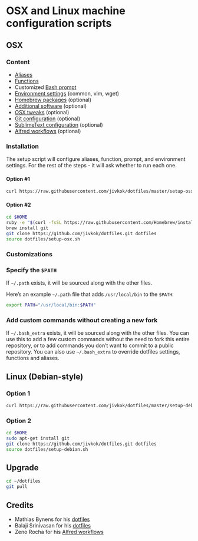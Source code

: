 # OSX and Linux machine configuration scripts

## OSX

### Content
* [Aliases](https://github.com/jivkok/dotfiles/blob/master/.aliases)
* [Functions](https://github.com/jivkok/dotfiles/blob/master/.functions)
* Customized [Bash prompt](https://github.com/jivkok/dotfiles/blob/master/.bash_prompt)
* [Environment settings](https://github.com/jivkok/dotfiles/blob/master/.bashrc) (common, vim, wget)
* [Homebrew packages](https://github.com/jivkok/dotfiles/blob/master/osx/brew.sh) (optional)
* [Additional software](https://github.com/jivkok/dotfiles/blob/master/osx/software.sh) (optional)
* [OSX tweaks](https://github.com/jivkok/dotfiles/blob/master/osx/.osx) (optional)
* [Git configuration](https://github.com/jivkok/dotfiles/blob/master/configure_git.sh) (optional)
* [SublimeText configuration](https://github.com/jivkok/dotfiles/tree/master/sublimetext) (optional)
* [Alfred workflows](https://github.com/jivkok/alfred-workflows) (optional)

### Installation
The setup script will configure aliases, function, prompt, and environment settings.
For the rest of the steps - it will ask whether to run each one.

#### Option #1
```sh
curl https://raw.githubusercontent.com/jivkok/dotfiles/master/setup-osx.sh | sh
```
#### Option #2
```sh
cd $HOME
ruby -e "$(curl -fsSL https://raw.githubusercontent.com/Homebrew/install/master/install)" # Homebrew
brew install git
git clone https://github.com/jivkok/dotfiles.git dotfiles
source dotfiles/setup-osx.sh
```

### Customizations

### Specify the `$PATH`

If `~/.path` exists, it will be sourced along with the other files.

Here’s an example `~/.path` file that adds `/usr/local/bin` to the `$PATH`:

```bash
export PATH="/usr/local/bin:$PATH"
```

### Add custom commands without creating a new fork

If `~/.bash_extra` exists, it will be sourced along with the other files. You can use this to add a few custom commands without the need to fork this entire repository, or to add commands you don’t want to commit to a public repository.
You can also use `~/.bash_extra` to override dotfiles settings, functions and aliases.


## Linux (Debian-style)

### Option 1
```sh
curl https://raw.githubusercontent.com/jivkok/dotfiles/master/setup-debian.sh | sh
```
### Option 2
```sh
cd $HOME
sudo apt-get install git
git clone https://github.com/jivkok/dotfiles.git dotfiles
source dotfiles/setup-debian.sh
```


## Upgrade
```sh
cd ~/dotfiles
git pull
```


## Credits

* Mathias Bynens for his [dotfiles](https://github.com/mathiasbynens/dotfiles)
* Balaji Srinivasan for his [dotfiles](https://github.com/startup-class/dotfiles)
* Zeno Rocha for his [Alfred workflows](https://github.com/zenorocha/alfred-workflows)
